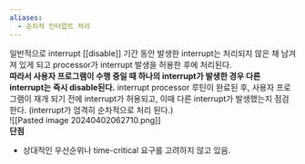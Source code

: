 ```yaml
---
aliases:
  - 순차적 인터럽트 처리
---
```


일반적으로 interrupt [[disable]] 기간 동안 발생한 interrupt는 처리되지 않은 채 남겨져 있게 되고 processor가 interrupt 발생을 허용한 후에 처리된다.    
**따라서 사용자 프로그램이 수행 중일 때 하나의 interrupt가 발생한 경우 다른 interrupt는 즉시 disable된다.** interrupt processor 루틴이 완료된 후, 사용자 프로그램이 재개 되기 전에  interrupt가 허용되고, 이때 다른 interrupt가 발생했는지 점검한다. (interrupt가 엄격히 순차적으로 처리 된다.)    
![[Pasted image 20240402062710.png]] 
<br>
**단점**   
- 상대적인 우선순위나 time-critical 요구를 고려하지 않고 있음.   
